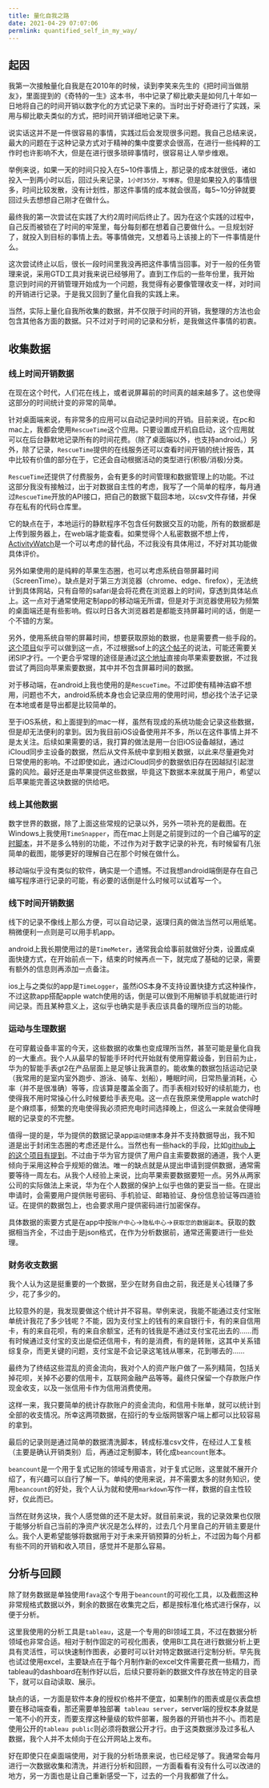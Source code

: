 ```yaml
---
title: 量化自我之路
date: 2021-04-29 07:07:06
permlink: quantified_self_in_my_way/
---
```


## 起因 

我第一次接触量化自我是在2010年的时候，读到李笑来先生的《把时间当做朋友》，里面提到的《奇特的一生》这本书，书中记录了柳比歇夫是如何几十年如一日地将自己的时间开销以数字化的方式记录下来的。当时出于好奇进行了实践，采用与柳比歇夫类似的方式，把时间开销详细地记录下来。

说实话这并不是一件很容易的事情，实践过后会发现很多问题。我自己总结来说，最大的问题在于这种记录方式对于精神的集中度要求会很高，在进行一些纯粹的工作时也许影响不大，但是在进行很多琐碎事情时，很容易让人举步维艰。

举例来说，如果一天的时间只投入在5\~10件事情上，那记录的成本就很低，诸如投入一到两小时以后，回过头来记录，`1小时35分，写博客`。但是如果投入的事情很多，时间比较发散，没有计划性，那这件事情的成本就会很高，每5\~10分钟就要回过头去想想自己刚才在做什么。

最终我的第一次尝试在实践了大约2周时间后终止了。因为在这个实践的过程中，自己反而被锁在了时间的牢笼里，每分每刻都在想着自己要做什么。一旦规划好了，就投入到目标的事情上去。等事情做完，又想着马上该接上的下一件事情是什么。

这次尝试终止以后，很长一段时间里我没再把这件事情当回事。对于一般的任务管理来说，采用GTD工具对我来说已经够用了。直到工作后的一些年份里，我开始意识到时间的开销管理开始成为一个问题，我觉得有必要像管理收支一样，对时间的开销进行记录。于是我又回到了量化自我的实践上来。

当然，实际上量化自我所收集的数据，并不仅限于时间的开销，我整理的方法也会包含其他各方面的数据。只不过对于时间的记录和分析，是我做这件事情的初衷。

## 收集数据

### 线上时间开销数据

在现在这个时代，人们花在线上，或者说屏幕前的时间真的越来越多了。这也使得这部分的时间统计变的非常的简单。

针对桌面端来说，有非常多的应用可以自动记录时间的开销。目前来说，在pc和mac上，我都会使用`RescueTime`这个应用。只要设置成开机自启动，这个应用就可以在后台静默地记录所有的时间花费。（除了桌面端以外，也支持android。）另外，除了记录，`RescueTime`提供的在线服务还可以查看时间开销的统计报告，其中比较有价值的部分在于，它还会自动根据活动的类型进行(积极/消极)分类。

`RescueTime`还提供了付费服务，会有更多的时间管理和数据管理上的功能。不过这部分我没有接触过，出于对数据自主性的考虑，我写了一个简单的程序，每月通过`RescueTime`开放的API接口，把自己的数据下载回本地，以csv文件存储，并保存在私有的代码仓库里。

它的缺点在于，本地运行的静默程序不包含任何数据交互的功能，所有的数据都是上传到服务器上，在web端才能查看。如果觉得个人私密数据不想上传，[ActivityWatch](https://github.com/ActivityWatch/activitywatch)是一个可以考虑的替代品，不过我没有具体用过，不好对其功能做具体评价。

另外如果使用的是纯粹的苹果生态圈，也可以考虑系统自带屏幕时间（ScreenTime）。缺点是对于第三方浏览器（chrome、edge、firefox），无法统计到具体网站，只有自带的safari是会将花费在浏览器上的时间，穿透到具体站点上。这一点对于通常使用定制app的移动端无所谓，但是对于浏览器使用较为频繁的桌面端还是有些影响。假以时日各大浏览器若是都能支持屏幕时间的话，倒是一个不错的方案。

另外，使用系统自带的屏幕时间，想要获取原始的数据，也是需要费一些手段的。[这个项目](https://github.com/mac4n6/APOLLO)似乎可以做到这一点，不过根据sof上的[这个帖子](https://stackoverflow.com/questions/66935741/how-to-get-screen-time-data-on-macos)的说法，可能还需要关闭SIP才行。一个更合乎常理的途径是通过[这个地址](https://stackoverflow.com/questions/66935741/how-to-get-screen-time-data-on-macos)直接向苹果索要数据，不过我尝试了两回向苹果索要数据，其中并不包含屏幕时间的数据。

对于移动端，在android上我也使用的是`RescueTime`。不过即使有精神洁癖不想用，问题也不大，android系统本身也会记录应用的使用时间，想必找个法子记录在本地或者是导出都是比较简单的。

至于iOS系统，和上面提到的mac一样，虽然有现成的系统功能会记录这些数据，但是却无法便利的拿到。因为我目前iOS设备使用并不多，所以在这件事情上并不是太关注。后续如果需要的话，我打算的做法是用一台旧iOS设备越狱，通过iCloud同步主设备的数据，然后从文件系统中拿到相关数据，以此来尽量避免对日常使用的影响。不过即使如此，通过iCloud同步的数据依旧存在因越狱引起泄露的风险。最好还是由苹果提供这些数据，毕竟这下数据本来就属于用户，希望以后苹果能完善这块数据的供给吧。

### 线上其他数据

数字世界的数据，除了上面这些常规的记录以外，另外一项补充的是截图。在Windows上我使用`TimeSnapper`，而在mac上则是之前提到过的一个自己编写的[定时脚本](image_dedup_use_ssim/)，并不是多么特别的功能，不过作为对于数字记录的补充，有时候留有几张简单的截图，能够更好的理解自己在那个时候在做什么。

移动端似乎没有类似的软件，确实是一个遗憾。不过我想android端倒是存在自己编写程序进行记录的可能，有必要的话倒是什么时候可以试着写一个。

### 线下时间开销数据

线下的记录不像线上那么方便，可以自动记录，返璞归真的做法当然可以用纸笔。稍微便利一点则是可以用手机app。

android上我长期使用过的是`TimeMeter`，通常我会给事前就做好分类，设置成桌面快捷方式，在开始前点一下，结束的时候再点一下，就完成了基础的记录，需要有额外的信息则再添加一点备注。

ios上与之类似的app是`TimeLogger`，虽然iOS本身不支持设置快捷方式这种操作，不过这款app搭配apple watch使用的话，倒是可以做到不用解锁手机就能进行时间记录。而且某种意义上，这似乎也确实是手表应该具备的理所应当的功能。

### 运动与生理数据

在可穿戴设备丰富的今天，这些数据的收集也变成理所当然，甚至可能是量化自我的一大重点。我个人从最早的智能手环时代开始就有使用穿戴设备，到目前为止，华为的智能手表gt2在产品层面上是足够让我满意的。能收集的数据包括运动记录（我常用的是室内室外跑步、游泳、骑车、划船），睡眠时间，日常热量消耗，心率（并不是很准确）等等，应该算是覆盖全面了。而手表相对较好的续航能力，也使得我不用时常操心什么时候要给手表充电。这一点在我原来使用apple watch时是个麻烦事，频繁的充电使得我必须把充电时间选择晚上，但这么一来就会使得睡眠的记录变的不完整。

值得一提的是，华为提供的数据记录app`运动健康`本身并不支持数据导出，我不知道是出于封闭生态圈的考虑还是什么。当然也有一些hack的手段，比如[github上的这个项目有提到](https://github.com/tommyblue/huawei-health-to-gpx)。不过由于华为官方提供了用户自主索要数据的通道，我个人更倾向于采用这种合乎规矩的做法。唯一的缺点就是从提出申请到提供数据，通常需要等待一周左右。从我个人经验上来说，比向苹果索要数据要短一点。另外从两家公司的实际做法上来说，华为在个人数据的保护上似乎也做的更妥当一些。在提出申请时，会需要用户提供账号密码、手机验证、邮箱验证、身份信息验证等四道验证。在提供的数据包上，也会要求用户提供密码进行加密保存。

具体数据的索要方式是在app中按`账户中心`->`隐私中心`->`获取您的数据副本`。获取的数据相当齐全，不过由于是json格式，在作为分析数据前，通常还需要进行一些处理。

### 财务收支数据

我个人认为这是挺重要的一个数据，至少在财务自由之前，我还是关心钱赚了多少，花了多少的。

比较意外的是，我发现要做这个统计并不容易。举例来说，我能不能通过支付宝账单统计我花了多少钱呢？不能，因为支付宝上的钱有的来自银行卡，有的来自信用卡，有的来自花呗，有的来自余额宝，还有的钱我是不通过支付宝花出去的……而有时候通过支付宝的支出是偿还信用卡，有的是消费，有的是转账，这其中关系错综复杂，而更关键的问题，支付宝是不会记录这笔钱从哪来，花到哪去的……

最终为了终结这些混乱的资金流向，我对个人的资产账户做了一系列精简，包括关掉花呗，关掉不必要的信用卡，互联网金融产品等等。最终只保留一个存款账户作现金收支，以及一张信用卡作为信用消费使用。

这样一来，我只要简单的统计存款账户的资金流向，和信用卡账单，就可以统计到全部的收支情况。所幸这两项数据，在招行的专业版网银客户端上都可以比较容易的拿到。

最后的记录则是通过简单的数据清洗脚本，转成标准csv文件，在经过人工复核（主要是确认开销类别）后，再通过定制脚本，转化成`beancount`账本。

`beancount`是一个用于复式记账的领域专用语言，对于复式记账，这里就不展开介绍了，有兴趣可以自行了解一下。单纯的使用来说，并不需要太多的财务知识，使用`beancount`的好处，我个人认为就和使用`markdown`写作一样，数据的自主性较好，仅此而已。

当然在财务这块，我个人感觉做的还不是太好。就目前来说，我的记录效果也仅限于能够分析自己当前的净资产状况是怎么样的，过去几个月里自己的开销主要是什么。我个人更希望能够将数据用于对于未来开销预算的分析上，不过因为每个月都有些不同的开销和收入项目，感觉并不是那么容易。

## 分析与回顾

除了财务数据是单独使用`fava`这个专用于`beancount`的可视化工具，以及截图这种非常规格式数据以外，剩余的数据在收集完之后，都是按标准化格式进行保存，以便于分析。

这里我使用的分析工具是`tableau`，这是一个专用的BI领域工具，不过在数据分析领域也非常合适。相对于制作固定的可视化图表，使用BI工具在进行数据分析上更具有灵活性，可以快速制作图表，必要时可以针对特定数据进行定制分析。早先我也试过使用excel，主要缺点在于每个月制作新的excel文件需要花费一些精力，而tableau的dashboard在制作好以后，后续只要将新的数据文件存放在特定的目录下，就可以自动读取、展示。

缺点的话，一方面是软件本身的授权价格并不便宜，如果制作的图表或是仪表盘想要在移动端查看，那还需要单独部署` tableau server`，server端的授权本身就是一笔不小的开支，而要支撑这种量级的软件部署，服务器的开销也并不小。而若是使用公开的`tableau public`则必须将数据公开才行。由于这类数据涉及过多私人数据，我个人并不太倾向于在公开网站上发布。

好在即使只在桌面端使用，对于我的分析场景来说，也已经足够了。我通常会每月进行一次数据收集和清洗，并进行分析和回顾，一方面看看有没有什么可以改进的地方，另一方面也是让自己重新感受一下，过去的一个月我都做了什么。

